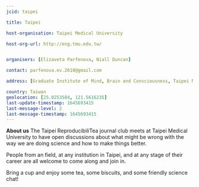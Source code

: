 ```yaml
---
jcid: taipei

title: Taipei 

host-organisation: Taipei Medical University 

host-org-url: http://eng.tmu.edu.tw/


organisers: [Elizaveta Parfenova, Niall Duncan] 

contact: parfenova.ev.2610@gmail.com 

address: [Graduate Institute of Mind, Brain and Consciousness, Taipei Medical University, 172-1 Keelung Road Section 2, 106, Taipei, Taiwan]

country: Taiwan
geolocation: [25.0253584, 121.5616235]
last-update-timestamp: 1645693415
last-message-level: 2
last-message-timestamp: 1645693415
---
```


**About us**
The Taipei ReproducibiliTea journal club meets at Taipei Medical University to have open discussions about what might be wrong with the way we are doing science and how to make things better. 

People from an field, at any institution in Taipei, and at any stage of their career are all welcome to come along and join in. 

Bring a cup and enjoy some tea, some biscuits, and some friendly science chat!

